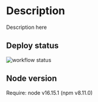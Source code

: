 
# Description
Description here

## Deploy status
![workflow status](https://github.com/pablo-university/web-project/actions/workflows/deploy.yml/badge.svg)


## Node version
Require: node v16.15.1 (npm v8.11.0)

